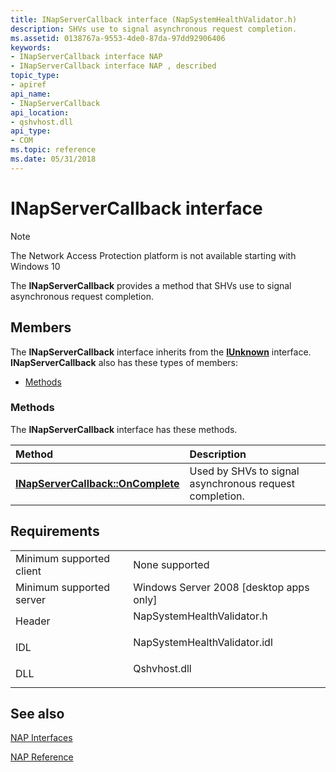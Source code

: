 ```yaml
---
title: INapServerCallback interface (NapSystemHealthValidator.h)
description: SHVs use to signal asynchronous request completion.
ms.assetid: 0138767a-9553-4de0-87da-97dd92906406
keywords:
- INapServerCallback interface NAP
- INapServerCallback interface NAP , described
topic_type:
- apiref
api_name:
- INapServerCallback
api_location:
- qshvhost.dll
api_type:
- COM
ms.topic: reference
ms.date: 05/31/2018
---
```


# INapServerCallback interface

> [!Note]  
> The Network Access Protection platform is not available starting with Windows 10

 

The **INapServerCallback** provides a method that SHVs use to signal asynchronous request completion.

## Members

The **INapServerCallback** interface inherits from the [**IUnknown**](/windows/desktop/api/unknwn/nn-unknwn-iunknown) interface. **INapServerCallback** also has these types of members:

-   [Methods](#methods)

### Methods

The **INapServerCallback** interface has these methods.



| Method                                                                         | Description                                                        |
|:-------------------------------------------------------------------------------|:-------------------------------------------------------------------|
| [**INapServerCallback::OnComplete**](inapservercallback-oncomplete-method.md) | Used by SHVs to signal asynchronous request completion.<br/> |



 

## Requirements



|                                     |                                                                                                         |
|-------------------------------------|---------------------------------------------------------------------------------------------------------|
| Minimum supported client<br/> | None supported<br/>                                                                               |
| Minimum supported server<br/> | Windows Server 2008 \[desktop apps only\]<br/>                                                    |
| Header<br/>                   | <dl> <dt>NapSystemHealthValidator.h</dt> </dl>   |
| IDL<br/>                      | <dl> <dt>NapSystemHealthValidator.idl</dt> </dl> |
| DLL<br/>                      | <dl> <dt>Qshvhost.dll</dt> </dl>                 |



## See also

<dl> <dt>

[NAP Interfaces](nap-interfaces.md)
</dt> <dt>

[NAP Reference](nap-reference.md)
</dt> </dl>

 

